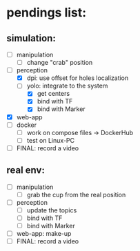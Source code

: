 # pendings list:

## simulation:
- [ ] manipulation
  - [ ] change "crab" position
- [ ] perception
  - [x] dpi: use offset for holes localization
  - [ ] yolo: integrate to the system
    - [x] get centers
    - [x] bind with TF
    - [x] bind with Marker
- [x] web-app
- [ ] docker
  - [ ] work on compose files -> DockerHub
  - [ ] test on Linux-PC
- [ ] FINAL: record a video

## real env:
- [ ] manipulation
  - [ ] grab the cup from the real position
- [ ] perception
  - [ ] update the topics
  - [ ] bind with TF
  - [ ] bind with Marker
- [ ] web-app: make-up
- [ ] FINAL: record a video
